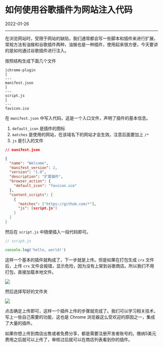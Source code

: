 # 如何使用谷歌插件为网站注入代码

2022-01-26  


---





在浏览网站时，受限于网站的缺陷，我们通常都会写一些脚本和插件来进行扩展，常规方法有油猴和谷歌插件两种，油猴也是一种插件，使用起来很方便，今天要讲的是如何通过谷歌插件进行注入。



按照结构生成下面几个文件

```
|chrome-plugin
|
---
manifest.json
|
---
script.js
|
---
favicon.ico
```

在 `manifest.json` 中写入代码，这是一个入口文件，声明了插件的基本信息。

1. `default_icon` 是插件的图标
2. `matches` 是使用的网站，在该域名下的网站才会生效。注意后面要加上 `/*`
3. `js` 是引入的文件

```json
// manifest.json

{
  "name": "Welcome",
  "manifest_version": 2,
  "version": "1.0",
  "description": "扩展插件",
  "browser_action": {
    "default_icon": "favicon.ico"
  },
  "content_scripts": [
    {
      "matches": ["https://github.com/*"],
      "js": [script.js"]
    }
  ]
}
```

然后在 `script.js` 中随便插入一段代码即可。

```js
// script.js

console.log('hello, world!')
```

这样一个基本的插件就构成了，下一步就是上传。但是如果在打包生成 `crx` 文件后，上传 `crx` 文件会报错，显示危险，因为没有上架到谷歌商店。所以我们不用打包，直接加载本地文件。

![](https://imgurl.zishu.me/images/2022/01/26/dcd25af801e900a58a07b9b9a06c162d.png)

然后选择写好的文件夹

![](https://imgurl.zishu.me/images/2022/01/26/e433070c769840d226fae27052fc275c.png)

点击确定上传即可，这样一个插件上传的步骤就完成了。我们可以学习相关技术，写上一些自己需要的功能，这也是 Chrome 浏览器这么受欢迎的原因之一，集成了大量的插件。

如果你想上传到商店出售或者免费分享，都是需要注册开发者账号的。缴纳5美元费用之后就可以上传了，审核过后就可以在商店列表看到你的插件。